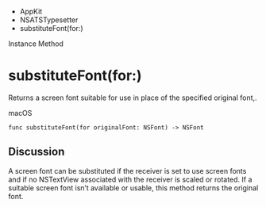 

- AppKit
- NSATSTypesetter
-  substituteFont(for:) 

Instance Method

# substituteFont(for:)

Returns a screen font suitable for use in place of the specified original font,.

macOS

``` source
func substituteFont(for originalFont: NSFont) -> NSFont
```

## Discussion

A screen font can be substituted if the receiver is set to use screen fonts and if no NSTextView associated with the receiver is scaled or rotated. If a suitable screen font isn’t available or usable, this method returns the original font.

